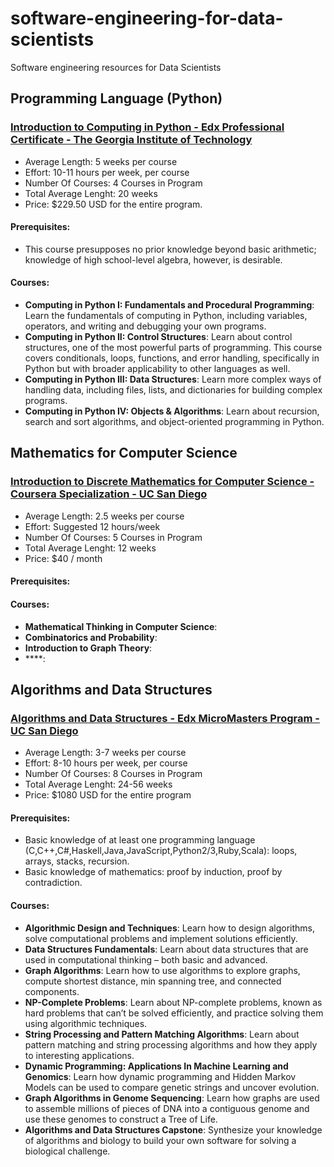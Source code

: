 # software-engineering-for-data-scientists
Software engineering resources for Data Scientists

## Programming Language (Python)

### [Introduction to Computing in Python - Edx Professional Certificate - The Georgia Institute of Technology](https://www.edx.org/professional-certificate/introduction-to-computing-in-python)

- Average Length: 5 weeks per course
- Effort: 10-11 hours per week, per course
- Number Of Courses:  4 Courses in Program
- Total Average Lenght: 20 weeks
- Price: $229.50 USD for the entire program.

#### Prerequisites:

- This course presupposes no prior knowledge beyond basic arithmetic; knowledge of high school-level algebra, however, is desirable.

#### Courses:

- **Computing in Python I: Fundamentals and Procedural Programming**: Learn the fundamentals of computing in Python, including variables, operators, and writing and debugging your own programs.
- **Computing in Python II: Control Structures**: Learn about control structures, one of the most powerful parts of programming. This course covers conditionals, loops, functions, and error handling, specifically in Python but with broader applicability to other languages as well.
- **Computing in Python III: Data Structures**: Learn more complex ways of handling data, including files, lists, and dictionaries for building complex programs.
- **Computing in Python IV: Objects & Algorithms**: Learn about recursion, search and sort algorithms, and object-oriented programming in Python.

## Mathematics for Computer Science

### [Introduction to Discrete Mathematics for Computer Science - Coursera Specialization - UC San Diego](https://www.coursera.org/specializations/discrete-mathematics?)

- Average Length:  2.5 weeks per course
- Effort:  Suggested 12 hours/week
- Number Of Courses:  5 Courses in Program
- Total Average Lenght: 12 weeks
- Price: $40 / month

#### Prerequisites:

#### Courses:

- **Mathematical Thinking in Computer Science**:
- **Combinatorics and Probability**:
- **Introduction to Graph Theory**:
- ****:

## Algorithms and Data Structures

### [Algorithms and Data Structures - Edx MicroMasters Program - UC San Diego](https://www.edx.org/micromasters/ucsandiegox-algorithms-and-data-structures)

- Average Length:  3-7 weeks per course
- Effort:  8-10 hours per week, per course
- Number Of Courses:  8 Courses in Program
- Total Average Lenght: 24-56 weeks
- Price: $1080 USD for the entire program

#### Prerequisites:
- Basic knowledge of at least one programming language (C,C++,C#,Haskell,Java,JavaScript,Python2/3,Ruby,Scala): loops, arrays, stacks, recursion.
- Basic knowledge of mathematics: proof by induction, proof by contradiction.

#### Courses:

- **Algorithmic Design and Techniques**: Learn how to design algorithms, solve computational problems and implement solutions efficiently.
- **Data Structures Fundamentals**: Learn about data structures that are used in computational thinking – both basic and advanced.
- **Graph Algorithms**: Learn how to use algorithms to explore graphs, compute shortest distance, min spanning tree, and connected components.
- **NP-Complete Problems**: Learn about NP-complete problems, known as hard problems that can’t be solved efficiently, and practice solving them using algorithmic techniques.
- **String Processing and Pattern Matching Algorithms**: Learn about pattern matching and string processing algorithms and how they apply to interesting applications.
- **Dynamic Programming: Applications In Machine Learning and Genomics**: Learn how dynamic programming and Hidden Markov Models can be used to compare genetic strings and uncover evolution.
- **Graph Algorithms in Genome Sequencing**: Learn how graphs are used to assemble millions of pieces of DNA into a contiguous genome and use these genomes to construct a Tree of Life.
- **Algorithms and Data Structures Capstone**: Synthesize your knowledge of algorithms and biology to build your own software for solving a biological challenge.
